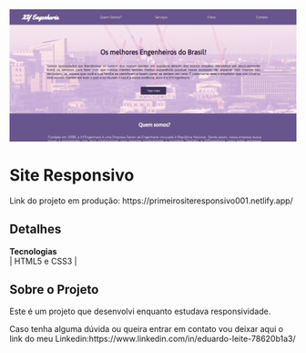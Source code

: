 <img src="_imagens/print_demonstra.png">

# Site Responsivo
<div>
  <p>Link do projeto em produção: https://primeirositeresponsivo001.netlify.app/ </p>
</div>
    
## Detalhes
**Tecnologias**<br>
| HTML5 e CSS3 | 


## Sobre o Projeto

<p>Este é um projeto que desenvolvi enquanto estudava responsividade.</p>

<p>Caso tenha alguma dúvida ou queira entrar em contato vou deixar aqui o link do meu Linkedin:https://www.linkedin.com/in/eduardo-leite-78620b1a3/ </p>
